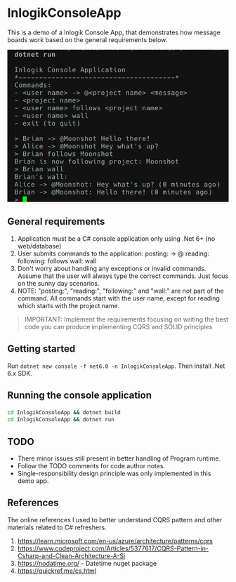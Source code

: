 # InlogikConsoleApp

This is a demo of a Inlogik Console App, that demonstrates how message boards work based on the general requirements below.

![Inlogik Console Application Screenshot](2025-03-18_12-47-18.png)

## General requirements

1. Application must be a C# console application only using .Net 6+ (no web/database)
1. User submits commands to the application:
   posting: <user name> -> @<project name> <message>
   reading: <project name>
   following: <user name> follows <project name>
   wall: <user name> wall
1. Don't worry about handling any exceptions or invalid commands. Assume that the user will always type
   the correct commands. Just focus on the sunny day scenarios.
1. NOTE: "posting:", "reading:", "following:" and "wall:" are not part of the command. All commands start
   with the user name, except for reading which starts with the project name.

> IMPORTANT: Implement the requirements focusing on writing the best code you can produce implementing CQRS and SOLID principles

## Getting started

Run `dotnet new console -f net6.0 -n InlogikConsoleApp`. Then install .Net 6.x SDK.

## Running the console application

```bash
cd InlogikConsoleApp && dotnet build
cd InlogikConsoleApp && dotnet run
```

## TODO

- There minor issues still present in better handling of Program runtime.
- Follow the TODO comments for code author notes.
- Single-responsibility design principle was only implemented in this demo app.

## References

The online references I used to better understand CQRS pattern and other materials related to C# refreshers.

1. https://learn.microsoft.com/en-us/azure/architecture/patterns/cqrs
2. https://www.codeproject.com/Articles/5377617/CQRS-Pattern-in-Csharp-and-Clean-Architecture-A-Si
3. https://nodatime.org/ - Datetime nuget package
4. https://quickref.me/cs.html
